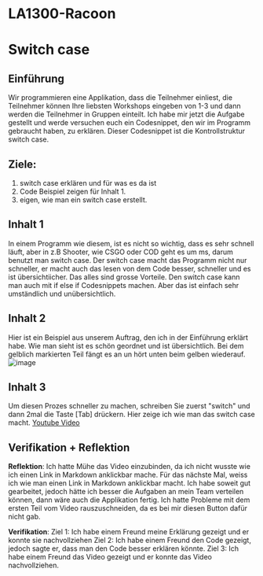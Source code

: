 # LA1300-Racoon
# Switch case

## Einführung

Wir programmieren eine Applikation, dass die Teilnehmer einliest, die Teilnehmer können Ihre liebsten Workshops eingeben von 1-3 und dann werden die Teilnehmer in Gruppen einteilt. Ich habe mir jetzt die Aufgabe gestellt und werde versuchen euch ein Codesnippet, den wir im Programm gebraucht haben, zu erklären. Dieser Codesnippet ist die Kontrollstruktur switch case.

## Ziele:
1. switch case erklären und für was es da ist
2. Code Beispiel zeigen für Inhalt 1.
3. eigen, wie man ein switch case erstellt.


## Inhalt 1

In einem Programm wie diesem, ist es nicht so wichtig, dass es sehr schnell läuft, aber in z.B Shooter, wie CSGO oder COD geht es um ms, darum benutzt man switch case. Der switch case macht das Programm nicht nur schneller, er macht auch das lesen von dem Code besser, schneller und es ist übersichtiicher. Das alles sind grosse Vorteile. Den switch case kann man auch mit if else if Codesnippets machen. Aber das ist einfach sehr umständlich und unübersichtlich. 

## Inhalt 2

Hier ist ein Beispiel aus unserem Auftrag, den ich in der Einführung erklärt habe. Wie man sieht ist es schön geordnet und ist übersichtlich. Bei dem gelblich markierten Teil fängt es an un hört unten beim gelben wiederauf.
![image](https://cdn.discordapp.com/attachments/898897821602807810/910474778748547112/unknown.png)


## Inhalt 3

Um diesen Prozes schneller zu machen, schreiben Sie zuerst "switch" und dann 2mal die Taste [Tab] drückern. Hier zeige ich wie man das switch case macht.
[Youtube Video](https://youtu.be/xoBNbNVeJW8)

## Verifikation + Reflektion 

**Reflektion**:
Ich hatte Mühe das Video einzubinden, da ich nicht wusste wie ich einen Link in Markdown anklickbar mache.
Für das nächste Mal, weiss ich wie man einen Link in Markdown anklickbar macht.
Ich habe soweit gut gearbeitet, jedoch hätte ich besser die Aufgaben an mein Team verteilen können, dann wäre auch die Applikation fertig.
Ich hatte Probleme mit dem ersten Teil vom Video rauszuschneiden, da es bei mir diesen Button dafür nicht gab.

**Verifikation**:
Ziel 1: Ich habe einem Freund meine Erklärung gezeigt und er konnte sie nachvollziehen
Ziel 2: Ich habe einem Freund den Code gezeigt, jedoch sagte er, dass man den Code besser erklären könnte.
Ziel 3: Ich habe einem Freund das Video gezeigt und er konnte das Video nachvollziehen.
